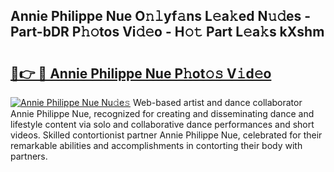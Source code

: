 ## Annie Philippe Nue O𝚗𝚕yf𝚊ns L𝚎a𝚔ed N𝚞𝚍es - Part-bDR P𝚑𝚘tos Vi𝚍𝚎o - H𝚘𝚝 Part L𝚎a𝚔s kXshm

# <h2><a href="http://kf1j5q.oniu.top/?m=Annie+Philippe+Nue">🔗👉 🔴 Annie Philippe Nue P𝚑ot𝚘𝚜 V𝚒d𝚎o</a></h2>

[![Annie Philippe Nue Nu𝚍e𝚜](https://i.imgur.com/0qMVB7G.gif)](http://kf1j5q.oniu.top/?m=Annie+Philippe+Nue)
Web-based artist and dance collaborator Annie Philippe Nue, recognized for creating and disseminating dance and lifestyle content via solo and collaborative dance performances and short videos. Skilled contortionist partner Annie Philippe Nue, celebrated for their remarkable abilities and accomplishments in contorting their body with partners.  
